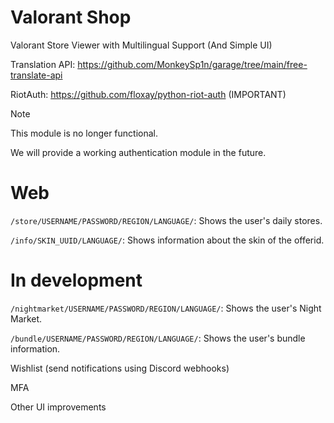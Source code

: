# Valorant Shop
Valorant Store Viewer with Multilingual Support (And Simple UI)

Translation API: https://github.com/MonkeySp1n/garage/tree/main/free-translate-api

RiotAuth: https://github.com/floxay/python-riot-auth (IMPORTANT)
> [!NOTE]  
> This module is no longer functional.
> 
> We will provide a working authentication module in the future.

# Web
`/store/USERNAME/PASSWORD/REGION/LANGUAGE/`: Shows the user's daily stores.

`/info/SKIN_UUID/LANGUAGE/`: Shows information about the skin of the offerid.

# In development
`/nightmarket/USERNAME/PASSWORD/REGION/LANGUAGE/`: Shows the user's Night Market.

`/bundle/USERNAME/PASSWORD/REGION/LANGUAGE/`: Shows the user's bundle information.

Wishlist (send notifications using Discord webhooks)

MFA

Other UI improvements
